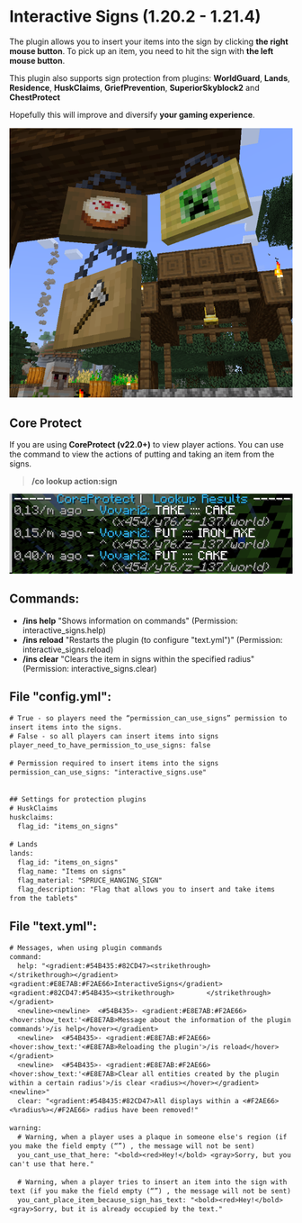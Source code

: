 # Interactive Signs (1.20.2 - 1.21.4)
The plugin allows you to insert your items into the sign by clicking **the right mouse button**. To pick up an item, you need to hit the sign with **the left mouse button**.

This plugin also supports sign protection from plugins: **WorldGuard**, **Lands**, **Residence**, **HuskClaims**, **GriefPrevention**, **SuperiorSkyblock2** and **ChestProtect**

Hopefully this will improve and diversify **your gaming experience**.

![Example](/images/example.png)

## Core Protect
If you are using **CoreProtect (v22.0+)** to view player actions.
You can use the command to view the actions of putting and taking an item from the signs.
> **/co lookup action:sign**

![Example](/images/example_coreprotect.png)

## Commands:
- **/ins help**  "Shows information on commands" (Permission: interactive_signs.help)
- **/ins reload**  "Restarts the plugin (to configure "text.yml")" (Permission: interactive_signs.reload)
- **/ins clear**  "Clears the item in signs within the specified radius" (Permission: interactive_signs.clear)


## File "config.yml":
```
# True - so players need the “permission_can_use_signs” permission to insert items into the signs.
# False - so all players can insert items into signs
player_need_to_have_permission_to_use_signs: false

# Permission required to insert items into the signs
permission_can_use_signs: "interactive_signs.use"


## Settings for protection plugins
# HuskClaims
huskclaims:
  flag_id: "items_on_signs"

# Lands
lands:
  flag_id: "items_on_signs"
  flag_name: "Items on signs"
  flag_material: "SPRUCE_HANGING_SIGN"
  flag_description: "Flag that allows you to insert and take items from the tablets"
```

## File "text.yml":
```
# Messages, when using plugin commands
command:
  help: "<gradient:#54B435:#82CD47><strikethrough>        </strikethrough></gradient> <gradient:#E8E7AB:#F2AE66>InteractiveSigns</gradient> <gradient:#82CD47:#54B435><strikethrough>        </strikethrough></gradient>
  <newline><newline>  <#54B435>- <gradient:#E8E7AB:#F2AE66> <hover:show_text:'<#E8E7AB>Message about the information of the plugin commands'>/is help</hover></gradient>
  <newline>  <#54B435>- <gradient:#E8E7AB:#F2AE66> <hover:show_text:'<#E8E7AB>Reloading the plugin'>/is reload</hover></gradient>
  <newline>  <#54B435>- <gradient:#E8E7AB:#F2AE66> <hover:show_text:'<#E8E7AB>Clear all entities created by the plugin within a certain radius'>/is clear <radius></hover></gradient><newline>"
  clear: "<gradient:#54B435:#82CD47>All displays within a <#F2AE66><%radius%></#F2AE66> radius have been removed!"

warning:
  # Warning, when a player uses a plaque in someone else's region (if you make the field empty (“”) , the message will not be sent)
  you_cant_use_that_here: "<bold><red>Hey!</bold> <gray>Sorry, but you can't use that here."

  # Warning, when a player tries to insert an item into the sign with text (if you make the field empty (“”) , the message will not be sent)
  you_cant_place_item_because_sign_has_text: "<bold><red>Hey!</bold> <gray>Sorry, but it is already occupied by the text."
```